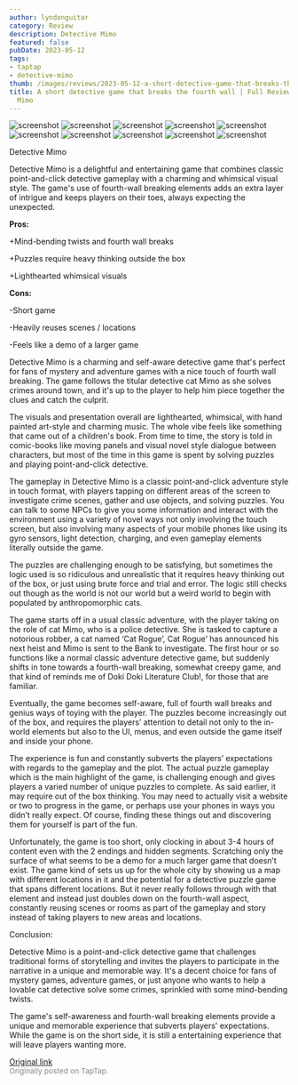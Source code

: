 ```yaml
---
author: lyndonguitar
category: Review
description: Detective Mimo
featured: false
pubDate: 2023-05-12
tags:
- taptap
- detective-mimo
thumb: /images/reviews/2023-05-12-a-short-detective-game-that-breaks-the-fourth-wall--full-review---detective-mimo-0.avif
title: A short detective game that breaks the fourth wall | Full Review - Detective
  Mimo
---
```


<div class="gallery">
  <img src="/images/reviews/2023-05-12-a-short-detective-game-that-breaks-the-fourth-wall--full-review---detective-mimo-0.avif" alt="screenshot" />
  <img src="/images/reviews/2023-05-12-a-short-detective-game-that-breaks-the-fourth-wall--full-review---detective-mimo-1.avif" alt="screenshot" />
  <img src="/images/reviews/2023-05-12-a-short-detective-game-that-breaks-the-fourth-wall--full-review---detective-mimo-2.avif" alt="screenshot" />
  <img src="/images/reviews/2023-05-12-a-short-detective-game-that-breaks-the-fourth-wall--full-review---detective-mimo-3.avif" alt="screenshot" />
  <img src="/images/reviews/2023-05-12-a-short-detective-game-that-breaks-the-fourth-wall--full-review---detective-mimo-4.avif" alt="screenshot" />
  <img src="/images/reviews/2023-05-12-a-short-detective-game-that-breaks-the-fourth-wall--full-review---detective-mimo-5.avif" alt="screenshot" />
  <img src="/images/reviews/2023-05-12-a-short-detective-game-that-breaks-the-fourth-wall--full-review---detective-mimo-6.avif" alt="screenshot" />
  <img src="/images/reviews/2023-05-12-a-short-detective-game-that-breaks-the-fourth-wall--full-review---detective-mimo-7.avif" alt="screenshot" />
  <img src="/images/reviews/2023-05-12-a-short-detective-game-that-breaks-the-fourth-wall--full-review---detective-mimo-8.avif" alt="screenshot" />
  <img src="/images/reviews/2023-05-12-a-short-detective-game-that-breaks-the-fourth-wall--full-review---detective-mimo-9.avif" alt="screenshot" />
</div>

Detective Mimo

Detective Mimo is a delightful and entertaining game that combines classic point-and-click detective gameplay with a charming and whimsical visual style. The game's use of fourth-wall breaking elements adds an extra layer of intrigue and keeps players on their toes, always expecting the unexpected.


**Pros:**


+Mind-bending twists and fourth wall breaks

+Puzzles require heavy thinking outside the box

+Lighthearted whimsical visuals


**Cons:**


-Short game

-Heavily reuses scenes / locations

-Feels like a demo of a larger game

Detective Mimo is a charming and self-aware detective game that's perfect for fans of mystery and adventure games with a nice touch of fourth wall breaking. The game follows the titular detective cat Mimo as she solves crimes around town, and it's up to the player to help him piece together the clues and catch the culprit.

The visuals and presentation overall are lighthearted, whimsical, with hand painted art-style and charming music. The whole vibe feels like something that came out of a children's book. From time to time, the story is told in comic-books like moving panels and visual novel style dialogue between characters, but most of the time in this game is spent by solving puzzles and playing point-and-click detective.

The gameplay in Detective Mimo is a classic point-and-click adventure style in touch format, with players tapping on different areas of the screen to investigate crime scenes, gather and use objects, and solving puzzles. You can talk to some NPCs to give you some information and interact with the environment using a variety of novel ways not only involving the touch screen, but also involving many aspects of your mobile phones like using its gyro sensors, light detection, charging, and even gameplay elements literally outside the game.

The puzzles are challenging enough to be satisfying, but sometimes the logic used is so ridiculous and unrealistic that it requires heavy thinking out of the box, or just using brute force and trial and error. The logic still checks out though as the world is not our world but a weird world to begin with populated by anthropomorphic cats.

The game starts off in a usual classic adventure, with the player taking on the role of cat Mimo, who is a police detective. She is tasked to capture a notorious robber, a cat named ‘Cat Rogue’, Cat Rogue’ has announced his next heist and Mimo is sent to the Bank to investigate. The first hour or so functions like a normal classic adventure detective game, but suddenly shifts in tone towards a fourth-wall breaking, somewhat creepy game, and that kind of reminds me of Doki Doki Literature Club!, for those that are familiar.

Eventually, the game becomes self-aware, full of fourth wall breaks and genius ways of toying with the player. The puzzles become increasingly out of the box, and requires the players’ attention to detail not only to the in-world elements but also to the UI, menus, and even outside the game itself and inside your phone.

The experience is fun and constantly subverts the players’ expectations with regards to the gameplay and the plot. The actual puzzle gameplay which is the main highlight of the game, is challenging enough and gives players a varied number of unique puzzles to complete. As said earlier, it may require out of the box thinking. You may need to actually visit a website or two to progress in the game, or perhaps use your phones in ways you didn’t really expect. Of course, finding these things out and discovering them for yourself is part of the fun.

Unfortunately, the game is too short, only clocking in about 3-4 hours of content even with the 2 endings and hidden segments. Scratching only the surface of what seems to be a demo for a much larger game that doesn’t exist. The game kind of sets us up for the whole city by showing us a map with different locations in it and the potential for a detective puzzle game that spans different locations. But it never really follows through with that element and instead just doubles down on the fourth-wall aspect, constantly reusing scenes or rooms as part of the gameplay and story instead of taking players to new areas and locations.

Conclusion:

Detective Mimo is a point-and-click detective game that challenges traditional forms of storytelling and invites the players to participate in the narrative in a unique and memorable way. It's a decent choice for fans of mystery games, adventure games, or just anyone who wants to help a lovable cat detective solve some crimes, sprinkled with some mind-bending twists.

The game's self-awareness and fourth-wall breaking elements provide a unique and memorable experience that subverts players' expectations. While the game is on the short side, it is still a entertaining experience that will leave players wanting more.

[Original link](https://www.taptap.io/post/5412542)<br><span style="font-size: 0.95em; color: #888;">Originally posted on TapTap.</span>